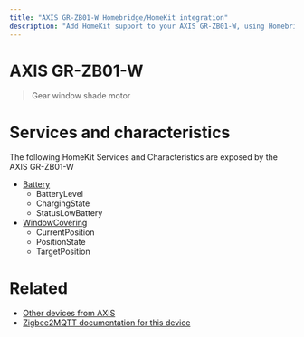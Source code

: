 ```yaml
---
title: "AXIS GR-ZB01-W Homebridge/HomeKit integration"
description: "Add HomeKit support to your AXIS GR-ZB01-W, using Homebridge, Zigbee2MQTT and homebridge-z2m."
---
```

<!---
This file has been GENERATED using src/docgen/docgen.ts
DO NOT EDIT THIS FILE MANUALLY!
-->
# AXIS GR-ZB01-W
> Gear window shade motor


# Services and characteristics
The following HomeKit Services and Characteristics are exposed by
the AXIS GR-ZB01-W

* [Battery](../../battery.md)
  * BatteryLevel
  * ChargingState
  * StatusLowBattery
* [WindowCovering](../../cover.md)
  * CurrentPosition
  * PositionState
  * TargetPosition


# Related
* [Other devices from AXIS](../index.md#axis)
* [Zigbee2MQTT documentation for this device](https://www.zigbee2mqtt.io/devices/GR-ZB01-W.html)